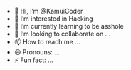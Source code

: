 - 👋 Hi, I’m @KamuiCoder
- 👀 I’m interested in Hacking
- 🌱 I’m currently learning to be asshole
- 💞️ I’m looking to collaborate on ...
- 📫 How to reach me ...
- 😄 Pronouns: ...
- ⚡ Fun fact: ...

<!---
KamuiCoder/KamuiCoder is a ✨ special ✨ repository because its `README.md` (this file) appears on your GitHub profile.
You can click the Preview link to take a look at your changes.
--->

